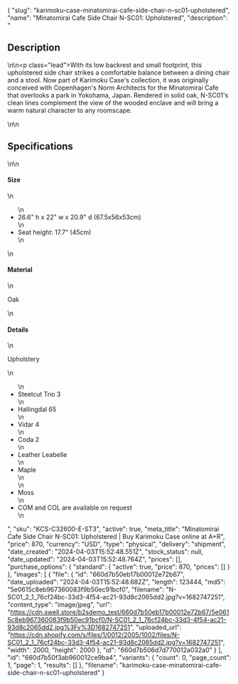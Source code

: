 {
  "slug": "karimoku-case-minatomirai-cafe-side-chair-n-sc01-upholstered",
  "name": "Minatomirai Cafe Side Chair N-SC01: Upholstered",
  "description": "<h2>Description</h2>\n<!-- split -->\n<p class=\"lead\">With its low backrest and small footprint, this upholstered side chair strikes a comfortable balance between a dining chair and a stool. Now part of Karimoku Case's collection, it was originally conceived with Copenhagen's Norm Architects for the Minatomirai Cafe that overlooks a park in Yokohama, Japan. Rendered in solid oak, N-SC01's clean lines complement the view of the wooded enclave and will bring a warm natural character to any roomscape.</p>\n<!-- split -->\n<h2>Specifications</h2>\n<!-- split -->\n<h4>Size</h4>\n<ul>\n<li>26.6\" h x 22\" w x 20.9\" d (67.5x56x53cm)</li>\n<li>Seat height: 17.7\" (45cm)</li>\n</ul>\n<h4>Material</h4>\n<p>Oak</p>\n<h4>Details</h4>\n<p>Upholstery</p>\n<ul>\n<li>Steelcut Trio 3</li>\n<li>Hallingdal 65</li>\n<li>Vidar 4</li>\n<li>Coda 2</li>\n<li>Leather Leabelle</li>\n<li>Maple<br>\n</li>\n<li>Moss</li>\n<li>COM and COL are available on request</li>\n</ul>",
  "sku": "KCS-C32600-E-ST3",
  "active": true,
  "meta_title": "Minatomirai Cafe Side Chair N-SC01: Upholstered | Buy Karimoku Case online at A+R",
  "price": 870,
  "currency": "USD",
  "type": "physical",
  "delivery": "shipment",
  "date_created": "2024-04-03T15:52:48.551Z",
  "stock_status": null,
  "date_updated": "2024-04-03T15:52:48.764Z",
  "prices": [],
  "purchase_options": {
    "standard": {
      "active": true,
      "price": 870,
      "prices": []
    }
  },
  "images": [
    {
      "file": {
        "id": "660d7b50eb17b00012e72b67",
        "date_uploaded": "2024-04-03T15:52:48.682Z",
        "length": 123444,
        "md5": "5e0615c8eb967360083f9b50ec91bcf0",
        "filename": "N-SC01_2_1_76cf24bc-33d3-4f54-ac21-93d8c2065dd2.jpg?v=1682747251",
        "content_type": "image/jpeg",
        "url": "https://cdn.swell.store/b2sdemo_test/660d7b50eb17b00012e72b67/5e0615c8eb967360083f9b50ec91bcf0/N-SC01_2_1_76cf24bc-33d3-4f54-ac21-93d8c2065dd2.jpg%3Fv%3D1682747251",
        "uploaded_url": "https://cdn.shopify.com/s/files/1/0012/2005/1002/files/N-SC01_2_1_76cf24bc-33d3-4f54-ac21-93d8c2065dd2.jpg?v=1682747251",
        "width": 2000,
        "height": 2000
      },
      "id": "660d7b506d7d770012a032a0"
    }
  ],
  "id": "660d7b50f3ab960012ce9ba4",
  "variants": {
    "count": 0,
    "page_count": 1,
    "page": 1,
    "results": []
  },
  "filename": "karimoku-case-minatomirai-cafe-side-chair-n-sc01-upholstered"
}
